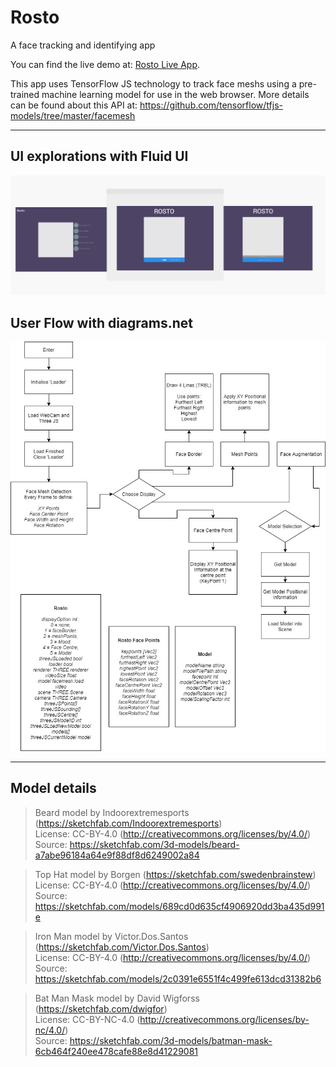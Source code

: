 # Rosto
A face tracking and identifying app

You can find the live demo at: <a href="https://adslatham.github.io/Rosto/" target="_blank">Rosto Live App</a>.

This app uses TensorFlow JS technology to track face meshs using a pre-trained machine learning model for use in the web browser.
More details can be found about this API at:
https://github.com/tensorflow/tfjs-models/tree/master/facemesh

---

## UI explorations with Fluid UI
[![UIImage](https://raw.githubusercontent.com/adslatham/Rosto/master/img/RostoUI.png)]()

## User Flow with diagrams.net
[![Flow Chart](https://raw.githubusercontent.com/adslatham/Rosto/master/img/FlowChartResultant.jpg)]()

---

## Model details
> Beard model by Indoorextremesports (https://sketchfab.com/Indoorextremesports)<br/>
> License: CC-BY-4.0 (http://creativecommons.org/licenses/by/4.0/)<br/>
> Source: https://sketchfab.com/3d-models/beard-a7abe96184a64e9f88df8d6249002a84

> Top Hat model by Borgen (https://sketchfab.com/swedenbrainstew)<br/>
> License: CC-BY-4.0 (http://creativecommons.org/licenses/by/4.0/)<br/>
> Source: https://sketchfab.com/models/689cd0d635cf4906920dd3ba435d991e

> Iron Man model by Victor.Dos.Santos (https://sketchfab.com/Victor.Dos.Santos)<br/>
> License: CC-BY-4.0 (http://creativecommons.org/licenses/by/4.0/)<br/>
> Source: https://sketchfab.com/models/2c0391e6551f4c499fe613dcd31382b6

> Bat Man Mask model by David Wigforss (https://sketchfab.com/dwigfor)<br/>
> License: CC-BY-NC-4.0 (http://creativecommons.org/licenses/by-nc/4.0/)<br/>
> Source: https://sketchfab.com/3d-models/batman-mask-6cb464f240ee478cafe88e8d41229081
